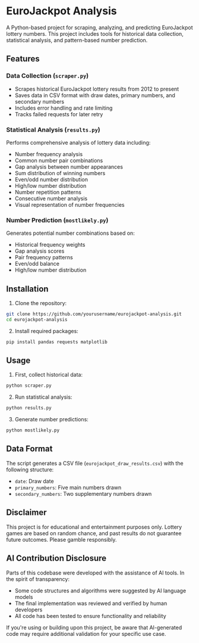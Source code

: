 # EuroJackpot Analysis

A Python-based project for scraping, analyzing, and predicting EuroJackpot lottery numbers. This project includes tools for historical data collection, statistical analysis, and pattern-based number prediction.

## Features

### Data Collection (`scraper.py`)
- Scrapes historical EuroJackpot lottery results from 2012 to present
- Saves data in CSV format with draw dates, primary numbers, and secondary numbers
- Includes error handling and rate limiting
- Tracks failed requests for later retry

### Statistical Analysis (`results.py`)
Performs comprehensive analysis of lottery data including:
- Number frequency analysis
- Common number pair combinations
- Gap analysis between number appearances
- Sum distribution of winning numbers
- Even/odd number distribution
- High/low number distribution
- Number repetition patterns
- Consecutive number analysis
- Visual representation of number frequencies

### Number Prediction (`mostlikely.py`)
Generates potential number combinations based on:
- Historical frequency weights
- Gap analysis scores
- Pair frequency patterns
- Even/odd balance
- High/low number distribution

## Installation

1. Clone the repository:
```bash
git clone https://github.com/yourusername/eurojackpot-analysis.git
cd eurojackpot-analysis
```

2. Install required packages:
```bash
pip install pandas requests matplotlib
```

## Usage

1. First, collect historical data:
```bash
python scraper.py
```

2. Run statistical analysis:
```bash
python results.py
```

3. Generate number predictions:
```bash
python mostlikely.py
```

## Data Format

The script generates a CSV file (`eurojackpot_draw_results.csv`) with the following structure:
- `date`: Draw date
- `primary_numbers`: Five main numbers drawn
- `secondary_numbers`: Two supplementary numbers drawn

## Disclaimer

This project is for educational and entertainment purposes only. Lottery games are based on random chance, and past results do not guarantee future outcomes. Please gamble responsibly.

## AI Contribution Disclosure

Parts of this codebase were developed with the assistance of AI tools. In the spirit of transparency:
- Some code structures and algorithms were suggested by AI language models
- The final implementation was reviewed and verified by human developers
- All code has been tested to ensure functionality and reliability

If you're using or building upon this project, be aware that AI-generated code may require additional validation for your specific use case.
